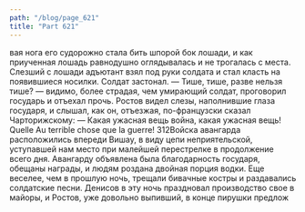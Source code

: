 ```yaml
---
path: "/blog/page_621"
title: "Part 621"
---
```


вая нога его судорожно стала бить шпорой бок лошади, и как приученная лошадь равнодушно оглядывалась и не трогалась с места. Слезший с лошади адъютант взял под руки солдата и стал класть на появившиеся носилки. Солдат застонал.
— Тише, тише, разве нельзя тише? — видимо, более страдая, чем умирающий солдат, проговорил государь и отъехал прочь.
Ростов видел слезы, наполнившие глаза государя, и слышал, как он, отъезжая, по-французски сказал Чарторижскому:
— Какая ужасная вещь война, какая ужасная вещь! Quelle Au terrible chose que la guerre!
312Войска авангарда расположились впереди Вишау, в виду цепи неприятельской, уступавшей нам место при малейшей перестрелке в продолжение всего дня. Авангарду объявлена была благодарность государя, обещаны награды, и людям роздана двойная порция водки. Еще веселее, чем в прошлую ночь, трещали бивачные костры и раздавались солдатские песни. Денисов в эту ночь праздновал производство свое в майоры, и Ростов, уже довольно выпивший, в конце пирушки предлож
